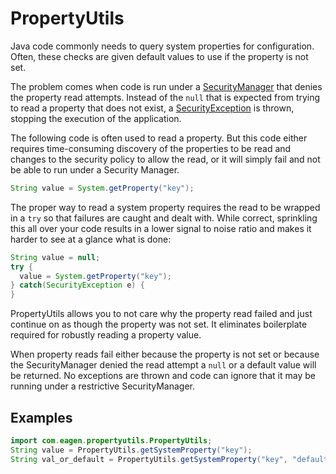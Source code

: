 # PropertyUtils

Java code commonly needs to query system properties for configuration. Often, these checks are
given default values to use if the property is not set.

The problem comes when code is run under a
[SecurityManager](https://docs.oracle.com/javase/10/docs/api/java/lang/SecurityManager.html)
that denies the property read attempts. Instead of the `null` that is expected from trying
to read a property that does not exist, a
[SecurityException](https://docs.oracle.com/javase/10/docs/api/java/lang/SecurityException.html)
is thrown, stopping the execution of the application.

The following code is often used to read a property. But this code either requires time-consuming
discovery of the properties to be read and changes to the security policy to allow the read, or it
will simply fail and not be able to run under a Security Manager.

```java
String value = System.getProperty("key");
```

The proper way to read a system property requires the read to be wrapped in a `try` so that failures
are caught and dealt with. While correct, sprinkling this all over your code results in a lower
signal to noise ratio and makes it harder to see at a glance what is done:

```java
String value = null;
try {
  value = System.getProperty("key");
} catch(SecurityException e) {
}
```

PropertyUtils allows you to not care why the property read failed and just continue on as
though the property was not set. It eliminates boilerplate required for robustly reading
a property value.

When property reads fail either because the property is not set or because the SecurityManager
denied the read attempt a `null` or a default value will be returned. No exceptions are thrown
and code can ignore that it may be running under a restrictive SecurityManager.

## Examples

```java
import com.eagen.propertyutils.PropertyUtils;
String value = PropertyUtils.getSystemProperty("key");
String val_or_default = PropertyUtils.getSystemProperty("key", "default");
```
